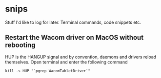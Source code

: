 # snips
Stuff I'd like to log for later. Terminal commands, code snippets etc.

## Restart the Wacom driver on MacOS without rebooting
HUP is the HANGUP signal and by convention, daemons and drivers reload themselves.
Open terminal and enter the following command
``` 
kill -s HUP "`pgrep WacomTabletDriver`"
```
